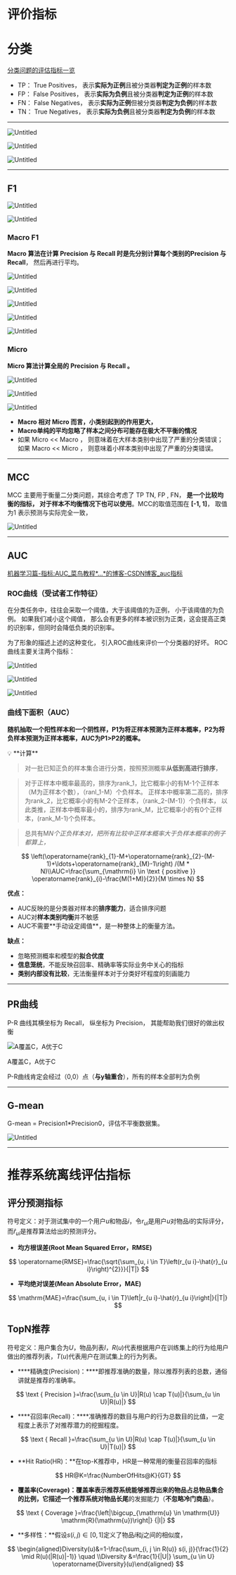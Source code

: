 # 评价指标

# 分类

[分类问题的评估指标一览](https://zhuanlan.zhihu.com/p/69101372)

- TP： True Positives， 表示**实际为正例**且被分类器**判定为正例**的样本数
- FP： False Positives， 表示**实际为负例**且被分类器**判定为正例**的样本数
- FN： False Negatives， 表示**实际为正例**但被分类器**判定为负例**的样本数
- TN： True Negatives， 表示**实际为负例**且被分类器**判定为负例**的样本数

---

![Untitled](%E8%AF%84%E4%BB%B7%E6%8C%87%E6%A0%87%20370fbe469167410080432e6fb27912d2/Untitled.png)

![Untitled](%E8%AF%84%E4%BB%B7%E6%8C%87%E6%A0%87%20370fbe469167410080432e6fb27912d2/Untitled%201.png)

![Untitled](%E8%AF%84%E4%BB%B7%E6%8C%87%E6%A0%87%20370fbe469167410080432e6fb27912d2/Untitled%202.png)

---

## F1

![Untitled](%E8%AF%84%E4%BB%B7%E6%8C%87%E6%A0%87%20370fbe469167410080432e6fb27912d2/Untitled%203.png)

![Untitled](%E8%AF%84%E4%BB%B7%E6%8C%87%E6%A0%87%20370fbe469167410080432e6fb27912d2/Untitled%204.png)

### **Macro F1**

**Macro 算法在计算 Precision 与 Recall 时是先分别计算每个类别的Precision 与 Recall**， 然后再进行平均。

![Untitled](%E8%AF%84%E4%BB%B7%E6%8C%87%E6%A0%87%20370fbe469167410080432e6fb27912d2/Untitled%205.png)

![Untitled](%E8%AF%84%E4%BB%B7%E6%8C%87%E6%A0%87%20370fbe469167410080432e6fb27912d2/Untitled%206.png)

![Untitled](%E8%AF%84%E4%BB%B7%E6%8C%87%E6%A0%87%20370fbe469167410080432e6fb27912d2/Untitled%207.png)

![Untitled](%E8%AF%84%E4%BB%B7%E6%8C%87%E6%A0%87%20370fbe469167410080432e6fb27912d2/Untitled%208.png)

![Untitled](%E8%AF%84%E4%BB%B7%E6%8C%87%E6%A0%87%20370fbe469167410080432e6fb27912d2/Untitled%209.png)

### **Micro**

**Micro 算法计算全局的 Precision 与 Recall 。**

![Untitled](%E8%AF%84%E4%BB%B7%E6%8C%87%E6%A0%87%20370fbe469167410080432e6fb27912d2/Untitled%2010.png)

![Untitled](%E8%AF%84%E4%BB%B7%E6%8C%87%E6%A0%87%20370fbe469167410080432e6fb27912d2/Untitled%2011.png)

![Untitled](%E8%AF%84%E4%BB%B7%E6%8C%87%E6%A0%87%20370fbe469167410080432e6fb27912d2/Untitled%2012.png)

- **Macro 相对 Micro 而言，小类别起到的作用更大，**
- **Macro单纯的平均忽略了样本之间分布可能存在极大不平衡的情况**
- 如果 Micro << Macro ， 则意味着在大样本类别中出现了严重的分类错误； 如果 Macro << Micro ， 则意味着小样本类别中出现了严重的分类错误。

---

## MCC

MCC 主要用于衡量二分类问题，其综合考虑了 TP TN, FP , FN， **是一个比较均衡的指标， 对于样本不均衡情况下也可以使用**。MCC的取值范围在 **[-1, 1]**， 取值为1 表示预测与实际完全一致，

![Untitled](%E8%AF%84%E4%BB%B7%E6%8C%87%E6%A0%87%20370fbe469167410080432e6fb27912d2/Untitled%2013.png)

---

## AUC

[机器学习篇-指标:AUC_菜鸟教程*...*的博客-CSDN博客_auc指标](https://blog.csdn.net/fanfangyu/article/details/122885441)

### **ROC曲线（受试者工作特征）**

在分类任务中，往往会采取一个阈值，大于该阈值的为正例， 小于该阈值的为负例。 如果我们减小这个阈值， 那么会有更多的样本被识别为正类，这会提高正类的识别率，但同时会降低负类的识别率。

为了形象的描述上述的这种变化， 引入ROC曲线来评价一个分类器的好坏。 ROC 曲线主要关注两个指标：

![Untitled](%E8%AF%84%E4%BB%B7%E6%8C%87%E6%A0%87%20370fbe469167410080432e6fb27912d2/Untitled%2014.png)

![Untitled](%E8%AF%84%E4%BB%B7%E6%8C%87%E6%A0%87%20370fbe469167410080432e6fb27912d2/Untitled%2015.png)

![Untitled](%E8%AF%84%E4%BB%B7%E6%8C%87%E6%A0%87%20370fbe469167410080432e6fb27912d2/Untitled%2016.png)

### ****曲线下面积（AUC）****

**随机抽取一个阳性样本和一个阴性样，P1为将正样本预测为正样本概率，P2为将负样本预测为正样本概率，AUC为P1>P2的概率。**

<aside>
💡 **计算**

> 对一批已知正负的样本集合进行分类，按照预测概率**从低到高进行排序**，
> 

> 对于正样本中概率最高的，排序为rank_1，比它概率小的有M-1个正样本（M为正样本个数），（ranl_1-M）个负样本。
正样本中概率第二高的，排序为rank_2，比它概率小的有M-2个正样本，（rank_2-(M-1)）个负样本，
以此类推，正样本中概率最小的，排序为rank_M，比它概率小的有0个正样本，(rank_M-1)个负样本。
> 

> 总共有M*N个正负样本对，把所有比较中正样本概率大于负样本概率的例子都算上，*
> 

$$
\left(\operatorname{rank}_{1}-M+\operatorname{rank}_{2}-(M-1)+\ldots+\operatorname{rank}_{M}-1\right) /(M * N)\\AUC=\frac{\sum_{\mathrm{i} \in \text { positive }} \operatorname{rank}_{i}-\frac{M(1+M)}{2}}{M \times N}
$$

</aside>

**优点：**

- AUC反映的是分类器对样本的**排序能力**，适合排序问题
- AUC对**样本类别均衡**并不敏感
- AUC不需要**⼿动设定阈值**，是⼀种整体上的衡量⽅法。

**缺点：**

- 忽略预测概率和模型的**拟合优度**
- **信息笼统**，不能反映召回率、精确率等实际业务中关⼼的指标
- **类别内部没有比较**，⽆法衡量样本对于分类好坏程度的刻画能⼒

---

## PR曲线

P-R 曲线其横坐标为 Recall， 纵坐标为 Precision， 其能帮助我们很好的做出权衡

![A覆盖C，A优于C](%E8%AF%84%E4%BB%B7%E6%8C%87%E6%A0%87%20370fbe469167410080432e6fb27912d2/Untitled%2017.png)

A覆盖C，A优于C

P-R曲线肯定会经过（0,0）点（**与y轴重合**），所有的样本全部判为负例

---

## G-mean

G-mean = Precision1*Precision0，评估不平衡数据集。

![Untitled](%E8%AF%84%E4%BB%B7%E6%8C%87%E6%A0%87%20370fbe469167410080432e6fb27912d2/Untitled%2018.png)

---

# 推荐系统****离线评估指标****

## ****评分预测指标****

符号定义：对于测试集中的一个用户$u$和物品$i$，令$r_{ui}$是用户$u$对物品$i$的实际评分，而$\hat{r}_{ui}$是推荐算法给出的预测评分。

- **均方根误差(Root Mean Squared Error，RMSE)**

$$
\operatorname{RMSE}=\frac{\sqrt{\sum_{u, i \in T}\left(r_{u i}-\hat{r}_{u i}\right)^{2}}}{|T|}
$$

- ****平均绝对误差(Mean Absolute Error，MAE)****

$$
\mathrm{MAE}=\frac{\sum_{u, i \in T}\left|r_{u i}-\hat{r}_{u i}\right|}{|T|}
$$

## ****TopN推荐****

符号定义：用户集合为$U$，物品列表$I$，$R(u)$代表根据用户在训练集上的行为给用户做出的推荐列表，$T(u)$代表用户在测试集上的行为列表。

- ****精确度(Precision)：****即推荐准确的数量，除以推荐列表的总数，通俗讲就是推荐的准确率。

$$
\text { Precision }=\frac{\sum_{u \in U}|R(u) \cap T(u)|}{\sum_{u \in U}|R(u)|}
$$

- ****召回率(Recall)：****准确推荐的数目与用户的行为总数目的比值，一定程度上表示了对推荐潜力的挖掘程度。

$$
\text { Recall }=\frac{\sum_{u \in U}|R(u) \cap T(u)|}{\sum_{u \in U}|T(u)|}
$$

- **Hit Ratio(HR)：**在top-K推荐中，HR是一种常用的衡量召回率的指标

$$
HR@K=\frac{NumberOfHits@K}{GT}
$$

- **覆盖率(Coverage)：**覆盖率表示推荐系统能够推荐出来的物品占总物品集合的比例，它描述一个推荐系统对物品**长尾**的发掘能力（**不忽略冷门商品**）。

$$
\text { Coverage }=\frac{\left|\bigcup_{\mathrm{u} \in \mathrm{U}} \mathrm{R}(\mathrm{u})\right|} {|I|}
$$

- **多样性：**假设$s(i,j)∈[0,1]$定义了物品$i$和$j$之间的相似度，

$$
\begin{aligned}Diversity(u)&=1-\frac{\sum_{i, j \in R(u)} s(i, j)}{\frac{1}{2} \mid R(u)(|R(u)|-1)} \quad  \\Diversity &=\frac{1}{|U|} \sum_{u \in U} \operatorname{Diversity}(u)\end{aligned}
$$